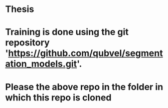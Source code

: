 # Thesis
# Training is done using the git repository 'https://github.com/qubvel/segmentation_models.git'. 
# Please the above repo in the folder in which this repo is cloned
